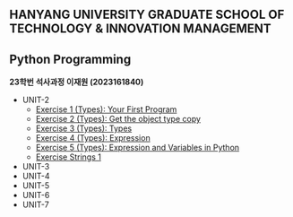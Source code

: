 ## HANYANG UNIVERSITY GRADUATE SCHOOL OF TECHNOLOGY & INNOVATION MANAGEMENT
## Python Programming

__23학번 석사과정 이재원 (2023161840)__

+ UNIT-2
    - [Exercise 1 (Types): Your First Program](https://github.com/j369369/hy-mot/blob/master/unit-2/Exercise%201%20(Types)%3A%20Your%20First%20Program.py)
    - [Exercise 2 (Types): Get the object type copy](https://github.com/j369369/hy-mot/blob/master/unit-2/Exercise%202%20(Types)%3A%20Get%20the%20object%20type%20copy.py)
    - [Exercise 3 (Types): Types](https://github.com/j369369/hy-mot/blob/master/unit-2/Exercise%203%20(Types)%3A%20Types.py)
    - [Exercise 4 (Types): Expression](https://github.com/j369369/hy-mot/blob/master/unit-2/Exercise%204%20(Types)%3A%20Expression.py)
    - [Exercise 5 (Types): Expression and Variables in Python](https://github.com/j369369/hy-mot/blob/master/unit-2/Exercise%205%20(Types)%3A%20Expression%20and%20Variables%20in%20Python.py)
    - [Exercise Strings 1](https://github.com/j369369/hy-mot/blob/master/unit-2/Exercise%20Strings%201.py)
+ UNIT-3
+ UNIT-4
+ UNIT-5
+ UNIT-6
+ UNIT-7


